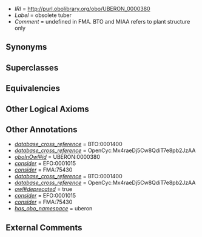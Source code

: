  * *IRI* = http://purl.obolibrary.org/obo/UBERON_0000380
 * *Label* = obsolete tuber
 * *Comment* = undefined in FMA. BTO and MIAA refers to plant structure only

## Synonyms


## Superclasses


## Equivalencies


## Other Logical Axioms


## Other Annotations

 * *[database_cross_reference](../../ef/oboInOwl#hasDbXref.md)* = BTO:0001400
 * *[database_cross_reference](../../ef/oboInOwl#hasDbXref.md)* = OpenCyc:Mx4raeDj5Cw8QdiT7e8pb2JzAA
 * *[oboInOwl#id](../../id/oboInOwl#id.md)* = UBERON:0000380
 * *[consider](../../er/oboInOwl#consider.md)* = EFO:0001015
 * *[consider](../../er/oboInOwl#consider.md)* = FMA:75430
 * *[database_cross_reference](../../ef/oboInOwl#hasDbXref.md)* = BTO:0001400
 * *[database_cross_reference](../../ef/oboInOwl#hasDbXref.md)* = OpenCyc:Mx4raeDj5Cw8QdiT7e8pb2JzAA
 * *[owl#deprecated](../../ed/owl#deprecated.md)* = true
 * *[consider](../../er/oboInOwl#consider.md)* = EFO:0001015
 * *[consider](../../er/oboInOwl#consider.md)* = FMA:75430
 * *[has_obo_namespace](../../ce/oboInOwl#hasOBONamespace.md)* = uberon

## External Comments

